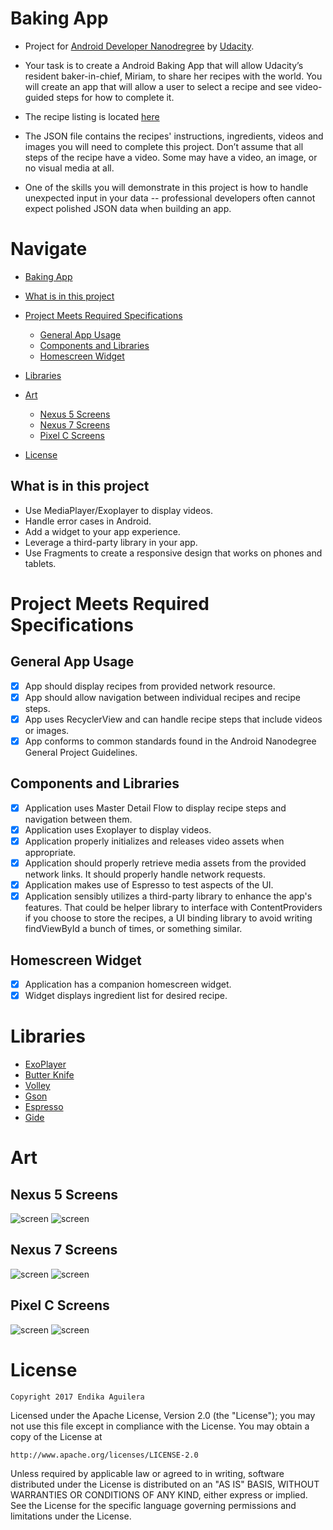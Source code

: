# Baking App

- Project for [Android Developer Nanodregree](https://www.udacity.com/course/android-developer-nanodegree-by-google--nd801) by [Udacity](https://www.udacity.com/).

- Your task is to create a Android Baking App that will allow Udacity’s resident baker-in-chief, Miriam, to share her recipes with the world. You will create an app that will allow a user to select a recipe and see video-guided steps for how to complete it.

- The recipe listing is located [here](https://d17h27t6h515a5.cloudfront.net/topher/2017/May/59121517_baking/baking.json)

- The JSON file contains the recipes' instructions, ingredients, videos and images you will need to complete this project. Don’t assume that all steps of the recipe have a video. Some may have a video, an image, or no visual media at all.

- One of the skills you will demonstrate in this project is how to handle unexpected input in your data -- professional developers often cannot expect polished JSON data when building an app.

# Navigate

  - [Baking App](#baking-app)
  
  - [What is in this project](#what-is-in-this-project)
  
  - [Project Meets Required Specifications](#project-meets-required-specifications)
    - [General App Usage](#general-app-usage)
    - [Components and Libraries](#components-and-libraries)
    - [Homescreen Widget](#homescreen-widget)
    
 - [Libraries](#libraries)
 
 - [Art](#art)
    - [Nexus 5 Screens](#nexus-5-screens)
    - [Nexus 7 Screens](#nexus-7-screens)
    - [Pixel C Screens](#pixel-c-screens)
    
 - [License](#license)

## What is in this project

  - Use MediaPlayer/Exoplayer to display videos.
  - Handle error cases in Android.
  - Add a widget to your app experience.
  - Leverage a third-party library in your app.
  - Use Fragments to create a responsive design that works on phones and tablets.


# Project Meets Required Specifications

## General App Usage

  - [x] App should display recipes from provided network resource.
  - [x] App should allow navigation between individual recipes and recipe steps.
  - [x] App uses RecyclerView and can handle recipe steps that include videos or images.
  - [x] App conforms to common standards found in the Android Nanodegree General Project Guidelines.

## Components and Libraries

  - [x] Application uses Master Detail Flow to display recipe steps and navigation between them.
  - [x] Application uses Exoplayer to display videos.
  - [x] Application properly initializes and releases video assets when appropriate.
  - [x] Application should properly retrieve media assets from the provided network links. It should properly handle network requests.
  - [x] Application makes use of Espresso to test aspects of the UI.
  - [x] Application sensibly utilizes a third-party library to enhance the app's features. That could be helper library to interface with ContentProviders if you choose to store the recipes, a UI binding library to avoid writing findViewById a bunch of times, or something similar.

## Homescreen Widget

  - [x] Application has a companion homescreen widget.
  - [x] Widget displays ingredient list for desired recipe.
  
# Libraries
  - [ExoPlayer](https://github.com/google/ExoPlayer)
  - [Butter Knife](http://jakewharton.github.io/butterknife/)
  - [Volley](https://developer.android.com/training/volley/index.html)
  - [Gson](https://github.com/google/gson)
  - [Espresso](https://developer.android.com/training/testing/espresso/index.html)
  - [Gide](https://github.com/bumptech/glide)    
    
# Art

## Nexus 5 Screens
![screen](https://raw.githubusercontent.com/endikaaguilera/myreposassets/master/baking_app/nexus_5_baking_app_portrait_poster.jpg)
![screen](https://raw.githubusercontent.com/endikaaguilera/myreposassets/master/baking_app/nexus_5_baking_app_landscape_poster.jpg)

## Nexus 7 Screens
![screen](https://raw.githubusercontent.com/endikaaguilera/myreposassets/master/baking_app/nexus_7_baking_app_portrait_poster.jpg)
![screen](https://raw.githubusercontent.com/endikaaguilera/myreposassets/master/baking_app/nexus_7_baking_app_landscape_poster.jpg)

## Pixel C Screens
![screen](https://raw.githubusercontent.com/endikaaguilera/myreposassets/master/baking_app/pixel_C_baking_app_portrait_poster.jpg)
![screen](https://raw.githubusercontent.com/endikaaguilera/myreposassets/master/baking_app/pixel_C_baking_app_landscape_poster.jpg)

# License

```Copyright 2017 Endika Aguilera```

Licensed under the Apache License, Version 2.0 (the "License");
you may not use this file except in compliance with the License.
You may obtain a copy of the License at

    http://www.apache.org/licenses/LICENSE-2.0

Unless required by applicable law or agreed to in writing, software
distributed under the License is distributed on an "AS IS" BASIS,
WITHOUT WARRANTIES OR CONDITIONS OF ANY KIND, either express or implied.
See the License for the specific language governing permissions and
limitations under the License.
